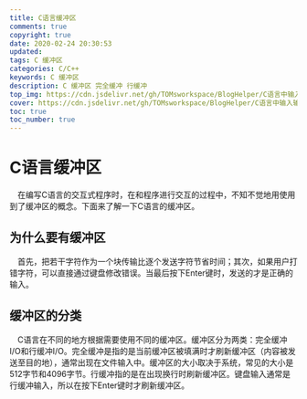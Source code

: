```yaml
---
title: C语言缓冲区
comments: true
copyright: true
date: 2020-02-24 20:30:53
updated:
tags: C 缓冲区
categories: C/C++
keywords: C 缓冲区
description: C 缓冲区 完全缓冲 行缓冲
top_img: https://cdn.jsdelivr.net/gh/TOMsworkspace/BlogHelper/C语言中输入输出所有格式控制符/figure1.jpg
cover: https://cdn.jsdelivr.net/gh/TOMsworkspace/BlogHelper/C语言中输入输出所有格式控制符/figure1.jpg
toc: true
toc_number: true
---
```


# C语言缓冲区

&emsp;在编写C语言的交互式程序时，在和程序进行交互的过程中，不知不觉地用使用到了缓冲区的概念。下面来了解一下C语言的缓冲区。

## 为什么要有缓冲区

&emsp;首先，把若干字符作为一个块传输比逐个发送字符节省时间；其次，如果用户打错字符，可以直接通过键盘修改错误。当最后按下Enter键时，发送的才是正确的输入。

## 缓冲区的分类

&emsp;C语言在不同的地方根据需要使用不同的缓冲区。缓冲区分为两类：完全缓冲I/O和行缓冲I/O。完全缓冲是指的是当前缓冲区被填满时才刷新缓冲区（内容被发送至目的地），通常出现在文件输入中。缓冲区的大小取决于系统，常见的大小是512字节和4096字节。行缓冲指的是在出现换行时刷新缓冲区。键盘输入通常是行缓冲输入，所以在按下Enter键时才刷新缓冲区。

